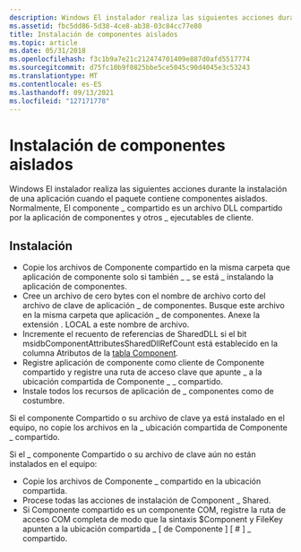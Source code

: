 ```yaml
---
description: Windows El instalador realiza las siguientes acciones durante la instalación de una aplicación cuando el paquete contiene componentes aislados. Normalmente, El componente \_ compartido es un archivo DLL compartido por la aplicación de componentes y otros \_ ejecutables de cliente.
ms.assetid: fbc5dd86-5d38-4ce8-ab38-03c84cc77e80
title: Instalación de componentes aislados
ms.topic: article
ms.date: 05/31/2018
ms.openlocfilehash: f3c1b9a7e21c212474701409e887d0afd5517774
ms.sourcegitcommit: d75fc10b9f0825bbe5ce5045c90d4045e3c53243
ms.translationtype: MT
ms.contentlocale: es-ES
ms.lasthandoff: 09/13/2021
ms.locfileid: "127171778"
---
```

# <a name="installation-of-isolated-components"></a>Instalación de componentes aislados

Windows El instalador realiza las siguientes acciones durante la instalación de una aplicación cuando el paquete contiene componentes aislados. Normalmente, El componente \_ compartido es un archivo DLL compartido por la aplicación de componentes y otros \_ ejecutables de cliente.

## <a name="installation"></a>Instalación

-   Copie los archivos de Componente compartido en la misma carpeta que aplicación de componente solo si también \_ \_ se está \_ instalando la aplicación de componentes.
-   Cree un archivo de cero bytes con el nombre de archivo corto del archivo de clave de aplicación \_ de componentes. Busque este archivo en la misma carpeta que aplicación \_ de componentes. Anexe la extensión . LOCAL a este nombre de archivo.
-   Incremente el recuento de referencias de SharedDLL si el bit msidbComponentAttributesSharedDllRefCount está establecido en la columna Atributos de la [tabla Component](component-table.md).
-   Registre aplicación de componente como cliente de Componente compartido y registre una ruta de acceso clave que apunte \_ a la ubicación compartida de Componente \_ \_ compartido.
-   Instale todos los recursos de aplicación de \_ componentes como de costumbre.

Si el componente Compartido o su archivo de clave ya está instalado en el equipo, no copie los archivos en la \_ ubicación compartida de Componente \_ compartido.

Si el \_ componente Compartido o su archivo de clave aún no están instalados en el equipo:

-   Copie los archivos de Componente \_ compartido en la ubicación compartida.
-   Procese todas las acciones de instalación de Component \_ Shared.
-   Si Componente compartido es un componente COM, registre la ruta de acceso COM completa de modo que la sintaxis $Component y FileKey apunten a la ubicación compartida \_ \[ de Componente \] \[ \# \] \_ compartido.

 

 



